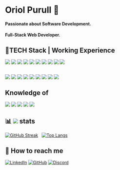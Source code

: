 <h1>Oriol Purull 👋<h4>

 <h4> Passionate about Software Development. </h4>
<h4> Full-Stack Web Developer. </h4>

 #### <h2>🌱TECH Stack | Working Experience</h2>
 
  <span><a target="_blank" href="https://react.dev/"><img src="https://skillicons.dev/icons?i=react" /></a></span>
  <span align=""><a target="_blank" href="https://vuejs.org/"><img src="https://skillicons.dev/icons?i=vue" /></a></span>
  <span><a target="_blank" href="https://laravel.com/"><img src="https://skillicons.dev/icons?i=laravel" /></a></span>
  <span align=""><a target="_blank" href="https://www.docker.com/"><img src="https://skillicons.dev/icons?i=docker" /></a></span>
  <span align=""><a target="_blank" href="https://developer.mozilla.org/en-US/docs/Glossary/HTML5"><img src="https://skillicons.dev/icons?i=html" /></a></span>
  <span align=""><a target="_blank" href="https://developer.mozilla.org/en-US/docs/Glossary/CSS"><img src="https://skillicons.dev/icons?i=css" /></a></span>
  <span align=""><a target="_blank" href="https://developer.mozilla.org/en-US/docs/Glossary/javascript"><img src="https://skillicons.dev/icons?i=js" /></a></span>
  <span align=""><a target="_blank" href="https://getbootstrap.com/"><img src="https://skillicons.dev/icons?i=bootstrap" /></a></span>
  <span align=""><a target="_blank" href="https://tailwindcss.com/"><img src="https://skillicons.dev/icons?i=tailwind" /></a></span>
  <span align=""><a target="_blank" href="https://www.php.net/"><img src="https://skillicons.dev/icons?i=php" /></a></span>
  
 #### <h2> </h2>
 
<span align="">
  <a target="_blank" href="https://angular.io/guide/what-is-angular"><img src="https://skillicons.dev/icons?i=angular" /></a>
</span>
  <span>
  <a target="_blank" href="https://docs.djangoproject.com/en/5.0/"><img src="https://skillicons.dev/icons?i=django" /></a>
  </span><span><a target="_blank" href="https://docs.python.org/3/"><img src="https://skillicons.dev/icons?i=python" /></a></span>
</span>
  <span align="">
  <a target="_blank" href="https://nodejs.org/en"><img src="https://skillicons.dev/icons?i=nodejs" /></a>
</span>
  <span align="">
  <a target="_blank" href="https://redux.js.org/"><img src="https://skillicons.dev/icons?i=redux" /></a>
</span>
  <span align="">
  <a target="_blank" href="https://www.typescriptlang.org/"><img src="https://skillicons.dev/icons?i=ts" /></a>
</span>
  <span align="">
  <a target="_blank" href="https://redis.io/"><img src="https://skillicons.dev/icons?i=redis" /></a>
</span>
</span>
  <span align="">
  <a target="_blank" href="https://docs.aws.amazon.com/"><img src="https://skillicons.dev/icons?i=aws" /></a>
</span>
</span>
  <span align="">
  <a target="_blank" href="https://firebase.google.com/docs/"><img src="https://skillicons.dev/icons?i=firebase" /></a>
</span>
 
 #### <h2>Knowledge of </h2> 
  <span align="">
  <a target="_blank" href="https://git-scm.com/"><img src="https://skillicons.dev/icons?i=git" /></a>
</span>
  <span align="">
  <a target="_blank" href="https://github.com"><img src="https://skillicons.dev/icons?i=github" /></a>
</span>
  <span align="">
  <a target="_blank" href="https://www.mysql.com/"><img src="https://skillicons.dev/icons?i=mysql" /></a>
</span>
  <span align="">
  <a target="_blank" href="https://www.postman.com/"><img src="https://skillicons.dev/icons?i=postman" /></a>
</span>
  <span align="">
  <a target="_blank" href="https://www.npmjs.com/"><img src="https://img.shields.io/badge/npm-CB3837?style=for-the-badge&logo=npm&logoColor=white" /></a>
</span>

 
 <h2>📊 <img src="https://img.shields.io/badge/GitHub-100000?style=for-the-badge&logo=github&logoColor=white" /> stats</h2>
 
[![GitHub Streak](https://streak-stats.demolab.com/?user=Purullator&theme=dark)](https://git.io/streak-stats)
 &nbsp;
 [![Top Langs](https://github-readme-stats.vercel.app/api/top-langs/?username=Purullator&layout=compact)](https://github.com/anuraghazra/github-readme-stats)
 
</div>
 
  #### <h2> 📩 How to reach me </h2> [![LinkedIn](https://img.shields.io/badge/LinkedIn-0077B5?style=for-the-badge&logo=linkedin&logoColor=white)](https://www.linkedin.com/in/oriol-purull-urrea-23a447115/) [![GitHub](https://img.shields.io/badge/GitHub-181717?style=for-the-badge&logo=github&logoColor=white)](https://github.com/Purullator) [![Discord](https://img.shields.io/badge/Discord-5865F2?style=for-the-badge&logo=discord&logoColor=white)](https://discord.com/@Purullator) 
